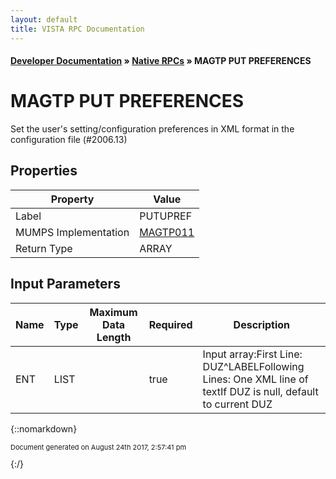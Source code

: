 ```yaml
---
layout: default
title: VISTA RPC Documentation
---
```


#### [Developer Documentation](../index) &#187; [Native RPCs](TableOfContents) &#187; MAGTP PUT PREFERENCES<br/>
# MAGTP PUT PREFERENCES

Set the user's setting/configuration preferences in XML format in the configuration file (#2006.13)

## Properties

Property | Value
--- | ---
Label | PUTUPREF
MUMPS Implementation | [MAGTP011](http://code.osehra.org/dox/Routine_MAGTP011_source.html)
Return Type | ARRAY


## Input Parameters

Name | Type | Maximum Data Length | Required | Description
--- | --- | --- | --- | ---
ENT | LIST |  | true | Input array:First Line:      DUZ^LABELFollowing Lines: One XML line of textIf DUZ is null, default to current DUZ



{::nomarkdown} <br/><p style="font-size: 11px">Document generated on August 24th 2017, 2:57:41 pm</p>{:/}